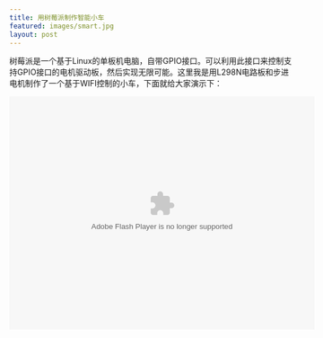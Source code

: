 ```yaml
---
title: 用树莓派制作智能小车
featured: images/smart.jpg
layout: post
---
```


树莓派是一个基于Linux的单板机电脑，自带GPIO接口。可以利用此接口来控制支持GPIO接口的电机驱动板，然后实现无限可能。这里我是用L298N电路板和步进电机制作了一个基于WIFI控制的小车，下面就给大家演示下：

<p><embed height="415" width="544" quality="high" allowfullscreen="true" type="application/x-shockwave-flash" src="http://static.hdslb.com/miniloader.swf" flashvars="aid=4218466&page=1" pluginspage="http://www.adobe.com/shockwave/download/download.cgi?P1_Prod_Version=ShockwaveFlash"></embed></p>
